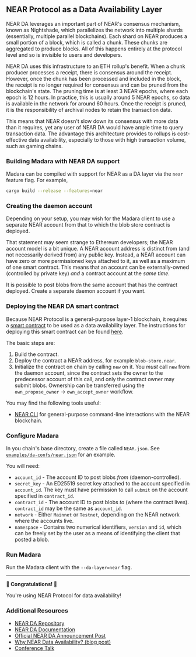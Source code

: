 ## NEAR Protocol as a Data Availability Layer

NEAR DA leverages an important part of NEAR's consensus mechanism, known as Nightshade, which parallelizes the network into multiple shards (essentially, multiple parallel blockchains). Each shard on NEAR produces a small portion of a block, which is called a chunk. These chunks are aggregated to produce blocks. All of this happens entirely at the protocol level and so is invisible to users and developers.

NEAR DA uses this infrastructure to an ETH rollup's benefit. When a chunk producer processes a receipt, there is consensus around the receipt. However, once the chunk has been processed and included in the block, the receipt is no longer required for consensus and can be pruned from the blockchain's state. The pruning time is at least 3 NEAR epochs, where each epoch is 12 hours. In practice, this is usually around 5 NEAR epochs, so data is available in the network for around 60 hours. Once the receipt is pruned, it is the responsibility of archival nodes to retain the transaction data.

This means that NEAR doesn't slow down its consensus with more data than it requires, yet any user of NEAR DA would have ample time to query transaction data. The advantage this architecture provides to rollups is cost-effective data availability, especially to those with high transaction volume, such as gaming chains.

### Building Madara with NEAR DA support

Madara can be compiled with support for NEAR as a DA layer via the `near` feature flag. For example,

```sh
cargo build --release --features=near
```

### Creating the daemon account

Depending on your setup, you may wish for the Madara client to use a separate NEAR account from that to which the blob store contract is deployed.

That statement may seem strange to Ethereum developers; the NEAR account model is a bit unique. A NEAR account address is distinct from (and not necessarily derived from) any public key. Instead, a NEAR account can have zero or more permissioned keys attached to it, as well as a maximum of one smart contract. This means that an account can be externally-owned (controlled by private key) _and_ a contract account at the _same time_.

It is possible to post blobs from the same account that has the contract deployed. Create a separate daemon account if you want.

### Deploying the NEAR DA smart contract

Because NEAR Protocol is a general-purpose layer-1 blockchain, it requires a [smart contract](https://github.com/near/rollup-data-availability/tree/main/contracts/blob-store) to be used as a data availability layer. The instructions for deploying this smart contract can be found [here](https://github.com/near/rollup-data-availability?tab=readme-ov-file#if-using-your-own-contract).

The basic steps are:
1. Build the contract.
2. Deploy the contract a NEAR address, for example `blob-store.near`.
3. Initialize the contract on chain by calling `new` on it. You _must_ call `new` from the daemon account, since the contract sets the owner to the predecessor account of this call, and only the contract owner may submit blobs. Ownership can be transferred using the `own_propose_owner` &rarr; `own_accept_owner` workflow.

You may find the following tools useful:
- [NEAR CLI](https://docs.near.org/tools/near-cli-rs) for general-purpose command-line interactions with the NEAR blockchain.

### Configure Madara

In you chain's base directory, create a file called `NEAR.json`. See [`examples/da-confs/near.json`](/examples/da-confs/near.json) for an example.

You will need:
- `account_id` - The account ID to post blobs _from_ (daemon-controlled).
- `secret_key` - An ED25519 secret key attached to the account specified in `account_id`. The key must have permission to call `submit` on the account specified in `contract_id`.
- `contract_id` - The account ID to post blobs _to_ (where the contract lives). `contract_id` may be the same as `account_id`.
- `network` - Either `Mainnet` or `Testnet`, depending on the NEAR network where the accounts live.
- `namespace` - Contains two numerical identifiers, `version` and `id`, which can be freely set by the user as a means of identifying the client that posted a blob.

### Run Madara

Run the Madara client with the `--da-layer=near` flag.

---

**🎉 Congratulations! 🎉**

You're using NEAR Protocol for data availability!

### Additional Resources

- [NEAR DA Repository](https://github.com/near/rollup-data-availability)
- [NEAR DA Documentation](https://docs.near.org/data-availability/welcome)
- [Official NEAR DA Announcement Post](https://near.org/blog/near-foundation-launches-near-da-to-offer-secure-cost-effective-data-availability-for-eth-rollups-and-ethereum-developers)
- [Why NEAR Data Availability? (blog post)](https://pages.near.org/blog/why-near-data-availability/)
- [Conference Talk](https://www.youtube.com/watch?v=GJOTSUeRKkk)
